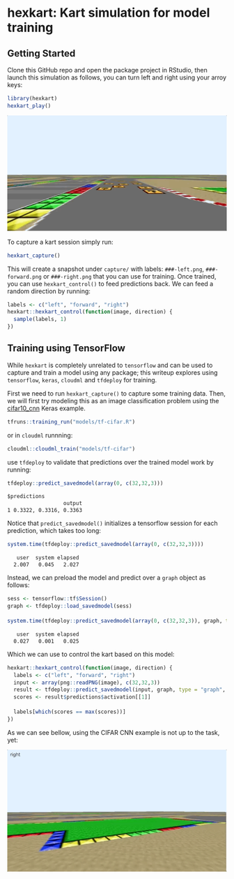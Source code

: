 hexkart: Kart simulation for model training
================

Getting Started
---------------

Clone this GitHub repo and open the package project in RStudio, then launch this simulation as follows, you can turn left and right using your arroy keys:

``` r
library(hexkart)
hexkart_play()
```

![](tools/README/kart-demo.gif)

To capture a kart session simply run:

``` r
hexkart_capture()
```

This will create a snapshot under `capture/` with labels: `###-left.png`, `###-forward.png` or `###-right.png` that you can use for training. Once trained, you can use `hexkart_control()` to feed predictions back. We can feed a random direction by running:

``` r
labels <- c("left", "forward", "right")
hexkart::hexkart_control(function(image, direction) {
  sample(labels, 1)
})
```

Training using TensorFlow
-------------------------

While `hexkart` is completely unrelated to `tensorflow` and can be used to capture and train a model using any package; this writeup explores using `tensorflow`, `keras`, `cloudml` and `tfdeploy` for training.

First we need to run `hexkart_capture()` to capture some training data. Then, we will first try modeling this as an image classification problem using the [cifar10\_cnn](https://tensorflow.rstudio.com/keras/articles/examples/cifar10_cnn.html) Keras example.

``` r
tfruns::training_run("models/tf-cifar.R")
```

or in `cloudml` runnning:

``` r
cloudml::cloudml_train("models/tf-cifar")
```

use `tfdeploy` to validate that predictions over the trained model work by running:

``` r
tfdeploy::predict_savedmodel(array(0, c(32,32,3)))
```

    $predictions
                      output
    1 0.3322, 0.3316, 0.3363

Notice that `predict_savedmodel()` initializes a tensorflow session for each prediction, which takes too long:

``` r
system.time(tfdeploy::predict_savedmodel(array(0, c(32,32,3))))
```

       user  system elapsed 
      2.007   0.045   2.027 

Instead, we can preload the model and predict over a `graph` object as follows:

``` r
sess <- tensorflow::tf$Session()
graph <- tfdeploy::load_savedmodel(sess)

system.time(tfdeploy::predict_savedmodel(array(0, c(32,32,3)), graph, type = "graph", sess = sess))
```

       user  system elapsed 
      0.027   0.001   0.025

Which we can use to control the kart based on this model:

``` r
hexkart::hexkart_control(function(image, direction) {
  labels <- c("left", "forward", "right")
  input <- array(png::readPNG(image), c(32,32,3))
  result <- tfdeploy::predict_savedmodel(input, graph, type = "graph", sess = sess)
  scores <- result$predictions$activation[[1]]

  labels[which(scores == max(scores))]
})
```

As we can see bellow, using the CIFAR CNN example is not up to the task, yet:

![](tools/README/kart-trained.gif)

